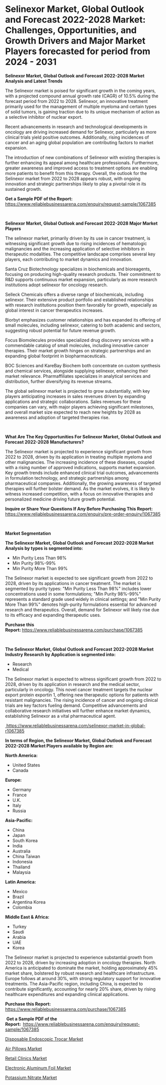 <p><h1>Selinexor Market, Global Outlook and Forecast 2022-2028 Market: Challenges, Opportunities, and Growth Drivers and Major Market Players forecasted for period from 2024 - 2031</h1></p><p><strong>Selinexor Market, Global Outlook and Forecast 2022-2028 Market Analysis and Latest Trends</strong></p>
<p><p>The Selinexor market is poised for significant growth in the coming years, with a projected compound annual growth rate (CAGR) of 10.5% during the forecast period from 2022 to 2028. Selinexor, an innovative treatment primarily used for the management of multiple myeloma and certain types of solid tumors, is gaining traction due to its unique mechanism of action as a selective inhibitor of nuclear export. </p><p>Recent advancements in research and technological developments in oncology are driving increased demand for Selinexor, particularly as more clinical trials yield positive outcomes. Additionally, rising incidences of cancer and an aging global population are contributing factors to market expansion. </p><p>The introduction of new combinations of Selinexor with existing therapies is further enhancing its appeal among healthcare professionals. Furthermore, greater awareness and improved access to treatment options are enabling more patients to benefit from this therapy. Overall, the outlook for the Selinexor market from 2022 to 2028 appears robust, with ongoing innovation and strategic partnerships likely to play a pivotal role in its sustained growth.</p></p>
<p><strong>Get a Sample PDF of the Report:&nbsp;</strong> <a href="https://www.reliablebusinessarena.com/enquiry/request-sample/1067385">https://www.reliablebusinessarena.com/enquiry/request-sample/1067385</a></p>
<p>&nbsp;</p>
<p><strong>Selinexor Market, Global Outlook and Forecast 2022-2028 Major Market Players</strong></p>
<p><p>The selinexor market, primarily driven by its use in cancer treatment, is witnessing significant growth due to rising incidences of hematologic malignancies and the increasing application of selective inhibitors in therapeutic modalities. The competitive landscape comprises several key players, each contributing to market dynamics and innovation.</p><p>Santa Cruz Biotechnology specializes in biochemicals and bioreagents, focusing on producing high-quality research products. Their commitment to R&D supports continuous market expansion, particularly as more research institutions adopt selinexor for oncology research.</p><p>Selleck Chemicals offers a diverse range of biochemicals, including selinexor. Their extensive product portfolio and established relationships with research institutions position them favorably for growth, especially as global interest in cancer therapeutics increases.</p><p>Biorbyt emphasizes customer relationships and has expanded its offering of small molecules, including selinexor, catering to both academic and  sectors, suggesting robust potential for future revenue growth.</p><p>Focus Biomolecules provides specialized drug discovery services with a commendable catalog of small molecules, including innovative cancer therapies. Their market growth hinges on strategic partnerships and an expanding global footprint in biopharmaceuticals.</p><p>BOC Sciences and KareBay Biochem both concentrate on custom synthesis and chemical services, alongside supplying selinexor, enhancing their market relevance. Pharmaffiliates specializes in analytical services and distribution, further diversifying its revenue streams.</p><p>The global selinexor market is projected to grow substantially, with key players anticipating increases in sales revenues driven by expanding applications and strategic collaborations. Sales revenues for these companies can vary, with major players achieving significant milestones, and overall market size expected to reach new heights by 2028 as awareness and adoption of targeted therapies rise.</p></p>
<p>&nbsp;</p>
<p><strong>What Are The Key Opportunities For Selinexor Market, Global Outlook and Forecast 2022-2028 Manufacturers?</strong></p>
<p><p>The Selinexor market is projected to experience significant growth from 2022 to 2028, driven by its application in treating multiple myeloma and other malignancies. The increasing incidence of these diseases, coupled with a rising number of approved indications, supports market expansion. Key growth trends include enhanced clinical trial outcomes, advancements in formulation technology, and strategic partnerships among pharmaceutical companies. Additionally, the growing awareness of targeted therapies will further bolster demand. As the market evolves, it is likely to witness increased competition, with a focus on innovative therapies and personalized medicine driving future growth potential.</p></p>
<p><strong>Inquire or Share Your Questions If Any Before Purchasing This Report:</strong> <a href="https://www.reliablebusinessarena.com/enquiry/pre-order-enquiry/1067385">https://www.reliablebusinessarena.com/enquiry/pre-order-enquiry/1067385</a></p>
<p>&nbsp;</p>
<p><strong>Market Segmentation</strong></p>
<p><strong>The Selinexor Market, Global Outlook and Forecast 2022-2028 Market Analysis by types is segmented into:</strong></p>
<p><ul><li>Min Purity Less Than 98%</li><li>Min Purity 98%-99%</li><li>Min Purity More Than 99%</li></ul></p>
<p><p>The Selinexor market is expected to see significant growth from 2022 to 2028, driven by its applications in cancer treatment. The market is segmented by purity types: "Min Purity Less Than 98%" includes lower concentrations used in some formulations; "Min Purity 98%-99%" represents a standard grade used widely in clinical settings; and "Min Purity More Than 99%" denotes high-purity formulations essential for advanced research and therapeutics. Overall, demand for Selinexor will likely rise due to its efficacy and expanding therapeutic uses.</p></p>
<p><strong>Purchase this Report:&nbsp;</strong><a href="https://www.reliablebusinessarena.com/purchase/1067385">https://www.reliablebusinessarena.com/purchase/1067385</a></p>
<p>&nbsp;</p>
<p><strong>The Selinexor Market, Global Outlook and Forecast 2022-2028 Market Industry Research by Application is segmented into:</strong></p>
<p><ul><li>Research</li><li>Medical</li></ul></p>
<p><p>The Selinexor market is expected to witness significant growth from 2022 to 2028, driven by its application in research and the medical sector, particularly in oncology. This novel cancer treatment targets the nuclear export protein exportin 1, offering new therapeutic options for patients with resistant malignancies. The rising incidence of cancer and ongoing clinical trials are key factors fueling demand. Competitive advancements and collaborative research initiatives will further enhance market dynamics, establishing Selinexor as a vital pharmaceutical agent.</p></p>
<p><a href="https://www.reliablebusinessarena.com/selinexor-market-in-global-r1067385">&nbsp;https://www.reliablebusinessarena.com/selinexor-market-in-global-r1067385</a></p>
<p><strong>In terms of Region, the Selinexor Market, Global Outlook and Forecast 2022-2028 Market Players available by Region are:</strong></p>
<p>
    <p> <strong> North America: </strong>
        <ul>
            <li>United States</li>
            <li>Canada</li>
        </ul>
        </p> 
    <p> <strong> Europe: </strong>
        <ul>
            <li>Germany</li>
            <li>France</li>
            <li>U.K.</li>
            <li>Italy</li>
            <li>Russia</li>
        </ul>
        </p> 
    <p> <strong> Asia-Pacific: </strong>
        <ul>
            <li>China</li>
            <li>Japan</li>
            <li>South Korea</li>
            <li>India</li>
            <li>Australia</li>
            <li>China Taiwan</li>
            <li>Indonesia</li>
            <li>Thailand</li>
            <li>Malaysia</li>
        </ul>
        </p> 
    <p> <strong> Latin America: </strong>
        <ul>
            <li>Mexico</li>
            <li>Brazil</li>
            <li>Argentina Korea</li>
            <li>Colombia</li>
        </ul>
        </p> 
    <p> <strong> Middle East & Africa: </strong>
        <ul>
            <li>Turkey</li>
            <li>Saudi</li>
            <li>Arabia</li>
            <li>UAE</li>
            <li>Korea</li>
        </ul>
    </p>
    </p>
<p><p>The Selinexor market is projected to experience substantial growth from 2022 to 2028, driven by increasing adoption in oncology therapies. North America is anticipated to dominate the market, holding approximately 45% market share, bolstered by robust research and healthcare infrastructure. Europe follows at around 30%, with strong regulatory support for innovative treatments. The Asia-Pacific region, including China, is expected to contribute significantly, accounting for nearly 20% share, driven by rising healthcare expenditures and expanding clinical applications.</p></p>
<p><strong>Purchase this Report: </strong><a href="https://www.reliablebusinessarena.com/purchase/1067385">https://www.reliablebusinessarena.com/purchase/1067385</a></p>
<p>&nbsp;<strong>Get a Sample PDF of the Report:&nbsp;&nbsp;</strong><a href="https://www.reliablebusinessarena.com/enquiry/request-sample/1067385">https://www.reliablebusinessarena.com/enquiry/request-sample/1067385</a></p>
<p><strong></strong></p>
<p><p><a href="https://www.linkedin.com/pulse/disposable-endoscopic-trocar-market-forecast-global-trends-6bxhe?trackingId=lJLolKGDTFGfhGyR1aNgIA%3D%3D">Disposable Endoscopic Trocar Market</a></p><p><a href="https://www.linkedin.com/pulse/exploring-air-pillows-market-dynamics-revenue-analysis-growth-lgxve?trackingId=jc7%2B2j%2BcSA61yq45I63F2w%3D%3D">Air Pillows Market</a></p><p><a href="https://medium.com/@jimmygar1no/retail-clinics-market-overview-regional-outlook-and-competitive-strategies-on-retail-clinics-232882c47af0">Retail Clinics Market</a></p><p><a href="https://issuu.com/reportprime-2/docs/electronic-aluminum-foil-market-siz_a0892668f671ad">Electronic Aluminum Foil Market</a></p><p><a href="https://issuu.com/reportprime-2/docs/potassium-nitrate-market-size-2030._222c0a8c3d4754">Potassium Nitrate Market</a></p></p>